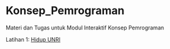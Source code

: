# Konsep_Pemrograman
Materi dan Tugas untuk Modul Interaktif Konsep Pemrograman

Latihan 1: [Hidup UNRI](www.cnn.com)
